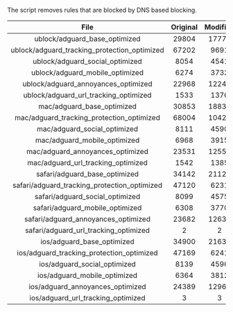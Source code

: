 The script removes rules that are blocked by DNS based blocking.


| File | Original | Modified |
|:----:|:-----:|:-----:|
| ublock/adguard_base_optimized | 29804 | 17778 |
| ublock/adguard_tracking_protection_optimized | 67202 | 9691 |
| ublock/adguard_social_optimized | 8054 | 4541 |
| ublock/adguard_mobile_optimized | 6274 | 3732 |
| ublock/adguard_annoyances_optimized | 22968 | 12247 |
| ublock/adguard_url_tracking_optimized | 1533 | 1376 |
| mac/adguard_base_optimized | 30853 | 18836 |
| mac/adguard_tracking_protection_optimized | 68004 | 10425 |
| mac/adguard_social_optimized | 8111 | 4590 |
| mac/adguard_mobile_optimized | 6968 | 3915 |
| mac/adguard_annoyances_optimized | 23531 | 12554 |
| mac/adguard_url_tracking_optimized | 1542 | 1385 |
| safari/adguard_base_optimized | 34142 | 21125 |
| safari/adguard_tracking_protection_optimized | 47120 | 6231 |
| safari/adguard_social_optimized | 8099 | 4575 |
| safari/adguard_mobile_optimized | 6308 | 3770 |
| safari/adguard_annoyances_optimized | 23682 | 12631 |
| safari/adguard_url_tracking_optimized | 2 | 2 |
| ios/adguard_base_optimized | 34900 | 21633 |
| ios/adguard_tracking_protection_optimized | 47169 | 6241 |
| ios/adguard_social_optimized | 8139 | 4596 |
| ios/adguard_mobile_optimized | 6364 | 3812 |
| ios/adguard_annoyances_optimized | 24389 | 12964 |
| ios/adguard_url_tracking_optimized | 3 | 3 |